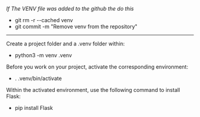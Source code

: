 *If The VENV file was added to the github the do this*
- git rm -r --cached venv
- git commit -m "Remove venv from the repository"

<hr>

Create a project folder and a .venv folder within:
- python3 -m venv .venv

Before you work on your project, activate the corresponding environment:
- . .venv/bin/activate

Within the activated environment, use the following command to install Flask:
- pip install Flask
